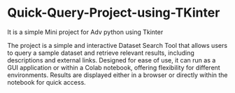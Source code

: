 # Quick-Query-Project-using-TKinter
It is a simple Mini project for Adv python using Tkinter

The project is a simple and interactive Dataset Search Tool that allows users to query a sample dataset and retrieve relevant results, including descriptions and external links. Designed for ease of use, it can run as a GUI application or within a Colab notebook, offering flexibility for different environments. Results are displayed either in a browser or directly within the notebook for quick access.

